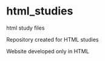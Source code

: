# html_studies
html study files

Repository created for HTML studies

Website developed only in HTML
